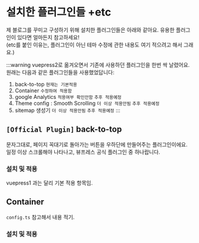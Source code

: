 # 설치한 플러그인들 +etc

제 블로그를 꾸미고 구성하기 위해 설치한 플러그인들은 아래와 같아요. 유용한 플러그인이 있다면 얼마든지 참고하세요!  
(etc를 붙인 이유는, 플러그인이 아닌 테마 수정에 관한 내용도 여기 적으려고 해서 그래요.)

:::warning vuepress2로 옮겨오면서
기존에 사용하던 플러그인을 한번 싹 날렸어요.  
원래는 다음과 같은 플러그인들을 사용했었답니다:

  1. back-to-top `현재는 기본적용`
  2. Container `수정하여 적용함`
  3. google Analytics `적용여부 확인안함` `추후 적용예정`
  4. Theme config : Smooth Scrolling `더 이상 적용안됨` `추후 적용예정`
  5. sitemap 생성기 `더 이상 적용안됨` `추후 적용예정`
:::

## `[Official Plugin]` back-to-top

문자그대로, 페이지 꼭대기로 돌아가는 버튼을 우하단에 만들어주는 플러그인이에요.  
일정 이상 스크롤해야 나타나고, 뷰프레스 공식 플러그인 중 하나랍니다.

### 설치 및 적용

vuepress1 과는 달리 기본 적용 항목임.

## Container

`config.ts` 참고해서 내용 적기.

### 설치 및 적용
